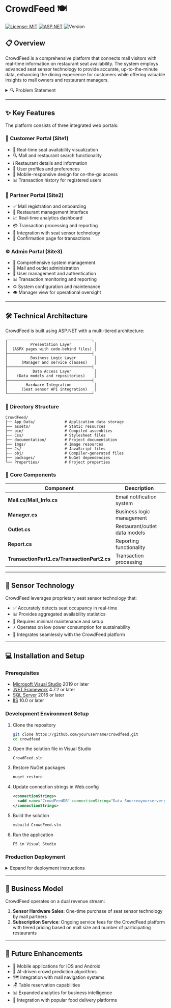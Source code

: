 # CrowdFeed 🍽️ 
[![License: MIT](https://img.shields.io/badge/License-MIT-yellow.svg)](https://opensource.org/licenses/MIT)
[![ASP.NET](https://img.shields.io/badge/Built%20with-ASP.NET-5C2D91)](https://dotnet.microsoft.com/apps/aspnet)
![Version](https://img.shields.io/badge/version-1.0.0-blue)

## 📋 Overview

CrowdFeed is a comprehensive platform that connects mall visitors with real-time information on restaurant seat availability. The system employs advanced seat sensor technology to provide accurate, up-to-the-minute data, enhancing the dining experience for customers while offering valuable insights to mall owners and restaurant managers.

<details>
<summary>🔍 Problem Statement</summary>

CrowdFeed addresses the common frustration of finding available seating in busy mall food courts and restaurants. Mall visitors often waste time circling food courts looking for available seating, leading to poor dining experiences and reduced customer satisfaction.
</details>

---

## ✨ Key Features

The platform consists of three integrated web portals:

### 👥 Customer Portal (Site1)
- 🔴 Real-time seat availability visualization
- 🔍 Mall and restaurant search functionality
- ℹ️ Restaurant details and information
- 👤 User profiles and preferences
- 📱 Mobile-responsive design for on-the-go access
- 📊 Transaction history for registered users

### 🏢 Partner Portal (Site2)
- ✅ Mall registration and onboarding
- 🍔 Restaurant management interface
- 📈 Real-time analytics dashboard
- 💳 Transaction processing and reporting
- 🔌 Integration with seat sensor technology
- 📝 Confirmation page for transactions

### ⚙️ Admin Portal (Site3)
- 🔧 Comprehensive system management
- 📝 Mall and outlet administration
- 👥 User management and authentication
- 📊 Transaction monitoring and reporting
- ⚙️ System configuration and maintenance
- 👁️ Manager view for operational oversight

---

## 🛠️ Technical Architecture

CrowdFeed is built using ASP.NET with a multi-tiered architecture:

```
┌─────────────────────────────────────┐
│          Presentation Layer          │
│  (ASPX pages with code-behind files) │
├─────────────────────────────────────┤
│          Business Logic Layer        │
│      (Manager and service classes)   │
├─────────────────────────────────────┤
│           Data Access Layer          │
│    (Data models and repositories)    │
├─────────────────────────────────────┤
│        Hardware Integration          │
│      (Seat sensor API integration)   │
└─────────────────────────────────────┘
```

### 📁 Directory Structure

```
CrowdFeed/
├── App_Data/             # Application data storage
├── assets/               # Static resources
├── bin/                  # Compiled assemblies
├── Css/                  # Stylesheet files
├── documentation/        # Project documentation
├── Imgs/                 # Image resources
├── Js/                   # JavaScript files
├── obj/                  # Compiler-generated files
├── packages/             # NuGet dependencies
└── Properties/           # Project properties
```

### 🧩 Core Components

| Component | Description |
|-----------|-------------|
| **Mail.cs/Mail_Info.cs** | Email notification system |
| **Manager.cs** | Business logic management |
| **Outlet.cs** | Restaurant/outlet data models |
| **Report.cs** | Reporting functionality |
| **TransactionPart1.cs/TransactionPart2.cs** | Transaction processing |

---

## 📡 Sensor Technology

CrowdFeed leverages proprietary seat sensor technology that:
- ✅ Accurately detects seat occupancy in real-time
- 📊 Provides aggregated availability statistics
- 🔧 Requires minimal maintenance and setup
- ⚡ Operates on low power consumption for sustainability
- 🔄 Integrates seamlessly with the CrowdFeed platform

---

## 💻 Installation and Setup

### Prerequisites

- [Microsoft Visual Studio](https://visualstudio.microsoft.com/) 2019 or later
- [.NET Framework](https://dotnet.microsoft.com/download/dotnet-framework) 4.7.2 or later
- [SQL Server](https://www.microsoft.com/en-us/sql-server/sql-server-downloads) 2016 or later
- [IIS](https://www.iis.net/) 10.0 or later

### Development Environment Setup

1. Clone the repository
   ```bash
   git clone https://github.com/yourusername/crowdfeed.git
   cd crowdfeed
   ```

2. Open the solution file in Visual Studio
   ```
   CrowdFeed.sln
   ```

3. Restore NuGet packages
   ```bash
   nuget restore
   ```

4. Update connection strings in Web.config
   ```xml
   <connectionStrings>
     <add name="CrowdFeedDB" connectionString="Data Source=yourserver;Initial Catalog=CrowdFeed;Integrated Security=True" providerName="System.Data.SqlClient" />
   </connectionStrings>
   ```

5. Build the solution
   ```bash
   msbuild CrowdFeed.sln
   ```

6. Run the application
   ```
   F5 in Visual Studio
   ```

### Production Deployment

<details>
<summary>Expand for deployment instructions</summary>

1. Build the solution in Release mode
2. Deploy to IIS using Web Deploy
3. Configure application pool settings
4. Set up SQL Server database
5. Configure mail settings for notifications
</details>

---

## 💼 Business Model

CrowdFeed operates on a dual revenue stream:

1. **Sensor Hardware Sales**: One-time purchase of seat sensor technology by mall partners
2. **Subscription Service**: Ongoing service fees for the CrowdFeed platform with tiered pricing based on mall size and number of participating restaurants

---

## 🚀 Future Enhancements

- 📱 Mobile applications for iOS and Android
- 🧠 AI-driven crowd prediction algorithms
- 🗺️ Integration with mall navigation systems
- 🪑 Table reservation capabilities
- 📊 Expanded analytics for business intelligence
- 🍔 Integration with popular food delivery platforms



